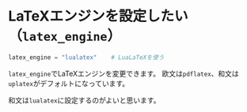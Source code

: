 # LaTeXエンジンを設定したい（`latex_engine`）

```python
latex_engine = "lualatex"    # LuaLaTeXを使う
```

`latex_engine`でLaTeXエンジンを変更できます。
欧文は`pdflatex`、和文は`uplatex`がデフォルトになっています。

和文は`lualatex`に設定するのがよいと思います。
